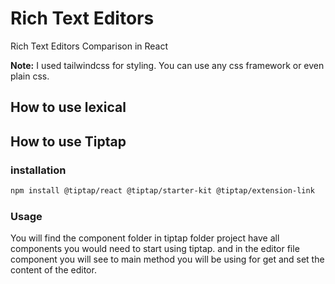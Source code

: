 # Rich Text Editors

Rich Text Editors Comparison in React

**Note:** I used tailwindcss for styling. You can use any css framework or even plain css.

## How to use lexical

## How to use Tiptap

### installation

```bash
npm install @tiptap/react @tiptap/starter-kit @tiptap/extension-link
```

### Usage

You will find the component folder in tiptap folder project have all components you would need to start using tiptap. and in the editor file component you will see to main method you will be using for get and set the content of the editor.

